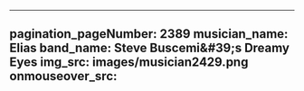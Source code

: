 ------
pagination_pageNumber: 2389
musician_name: Elias
band_name: Steve Buscemi&amp;#39;s Dreamy Eyes
img_src: images/musician2429.png
onmouseover_src: 
------